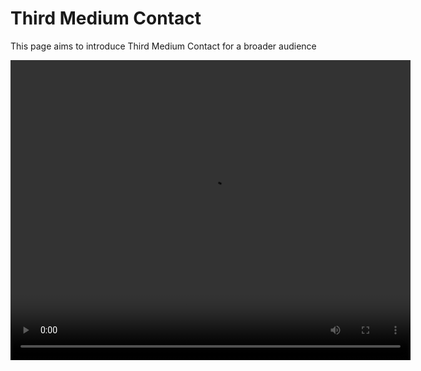 # Third Medium Contact
This page aims to introduce Third Medium Contact for a broader audience


<video width="640" height="480" controls>
  <source src="Animations/ContinuumPotatoes.mp4" type="video/mp4">
  Your browser does not support the video tag.
</video>
